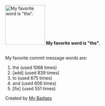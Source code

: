 <img src="https://my-badges.github.io/my-badges/favorite-word.png" alt="My favorite word is &quot;the&quot;." title="My favorite word is &quot;the&quot;." width="128">
<strong>My favorite word is &quot;the&quot;.</strong>
<br><br>

My favorite commit message words are:

1. the (used 1068 times)
2. [add] (used 839 times)
3. to (used 675 times)
4. and (used 606 times)
5. [fix] (used 551 times)


Created by <a href="https://github.com/my-badges/my-badges">My Badges</a>